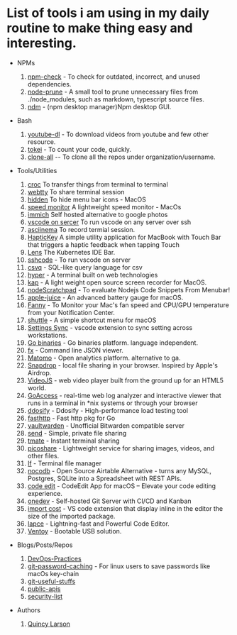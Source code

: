 # List of tools i am using in my daily routine to make thing easy and interesting. 

* NPMs
    1. [npm-check](https://github.com/dylang/npm-check) - To check for outdated, incorrect, and unused dependencies.
    2. [node-prune](https://github.com/tj/node-prune) - A small tool to prune unnecessary files from ./node_modules, such as markdown, typescript source files.
    3. [ndm](https://github.com/720kb/ndm) - (npm desktop manager)Npm desktop GUI.
* Bash
    1. [youtube-dl](https://ytdl-org.github.io/youtube-dl/index.html) - To download videos from youtube and few other resource.
    2. [tokei](https://github.com/XAMPPRocky/tokei) - To count your code, quickly.
    3. [clone-all](https://gist.github.com/akumbhani66/34f2bbd36cddef244c2d46d16f6b6550) -- To clone all the repos under organization/username.
* Tools/Utilities
    1.  [croc](https://github.com/schollz/croc) To transfer things from terminal to terminal
    2.  [webtty](https://github.com/maxmcd/webtty) To share terminal session
    3.  [hidden](https://github.com/dwarvesf/hidden) To hide menu bar icons - MacOS
    4.  [speed monitor](https://github.com/albertofwb/SpeedMonitor) A lightweight speed monitor - MacOs
    5.  [immich](https://github.com/immich-app/immich) Self hosted alternative to google photos
    6.  [vscode on sercer](https://github.com/cdr/sshcode) To run vscode on any server over ssh
    7.  [asciinema](https://github.com/asciinema/asciinema) To record termial session.
    8.  [HapticKey](https://github.com/niw/HapticKey) A simple utility application for MacBook with Touch Bar that triggers a haptic feedback when tapping Touch 
    9.  [Lens](https://github.com/lensapp/lens) The Kubernetes IDE
Bar.
    10.  [sshcode](https://github.com/cdr/sshcode) - To run vscode on server
    11. [csvq](https://github.com/mithrandie/csvq) - SQL-like query language for csv 
    12. [hyper](https://hyper.is) - A terminal built on web technologies
    13. [kap](https://github.com/wulkano/kap) - A light weight open source screen recorder for MacOS.
    14. [nodeScratchpad](https://github.com/vsaravind007/nodeScratchpad) - To evaluate Nodejs Code Snippets From Menubar!
    15. [apple-juice](https://github.com/raphaelhanneken/apple-juice) - An advanced battery gauge for macOS.
    16. [Fanny](https://github.com/DanielStormApps/Fanny) - To Monitor your Mac's fan speed and CPU/GPU temperature from your Notification Center.
    17. [shuttle](https://github.com/fitztrev/shuttle) - A simple shortcut menu for macOS
    18. [Settings Sync](https://marketplace.visualstudio.com/items?itemName=Shan.code-settings-sync) - vscode extension to sync setting across workstations.
    19. [Go binaries](https://github.com/tj/gobinaries) - Go binaries platform. language independent.
    20. [fx](https://github.com/antonmedv/fx) - Command line JSON viewer.
    21. [Matomo](https://github.com/matomo-org/matomo) -  Open analytics platform. alternative to ga.
    22. [Snapdrop](https://snapdrop.net) - local file sharing in your browser. Inspired by Apple's Airdrop.
    23. [VideoJS](https://github.com/videojs/video.js) - web video player built from the ground up for an HTML5 world.
    24. [GoAccess](https://goaccess.io/) - real-time web log analyzer and interactive viewer that runs in a terminal in \*nix systems or through your browser
    25. [ddosify](https://github.com/ddosify/ddosify) - Ddosify - High-performance load testing tool
    26. [fasthttp](https://github.com/valyala/fasthttp) - Fast http pkg for Go
    27. [vaultwarden](https://github.com/dani-garcia/vaultwarden) - Unofficial Bitwarden compatible server
    28. [send](https://github.com/timvisee/send) - Simple, private file sharing
    29. [tmate](https://tmate.io/) - Instant terminal sharing
    30. [picoshare](https://github.com/mtlynch/picoshare) - Lightweight service for sharing images, videos, and other files.
    31. [lf](https://github.com/gokcehan/lf) - Terminal file manager
    32. [nocodb](https://github.com/nocodb/nocodb) - Open Source Airtable Alternative - turns any MySQL, Postgres, SQLite into a Spreadsheet with REST APIs.
    33. [code edit](https://github.com/CodeEditApp/CodeEdit) - CodeEdit App for macOS – Elevate your code editing experience. 
    34. [onedev](https://github.com/theonedev/onedev) - Self-hosted Git Server with CI/CD and Kanban
    35. [import cost](https://marketplace.visualstudio.com/items?itemName=wix.vscode-import-cost) - VS code extension that display inline in the editor the size of the imported package. 
    36. [lapce](https://github.com/lapce/lapce) - Lightning-fast and Powerful Code Editor.
    37. [Ventoy](https://github.com/ventoy/Ventoy) - Bootable USB solution.



* Blogs/Posts/Repos
    1. [DevOps-Practices](https://github.com/bregman-arie/devops-exercises)
    2. [git-password-caching](https://github.com/jbranchaud/til/blob/master/git/caching-credentials.md) - For linux users to save passwords like macOs key-chain
    3. [git-useful-stuffs](https://github.com/jbranchaud/til/#git)
    4. [public-apis](https://github.com/public-apis/public-apis)
    5. [security-list](https://security-list.js.org/#/)
* Authors
    1. [Quincy Larson](https://www.freecodecamp.org/news/author/quincylarson/)
